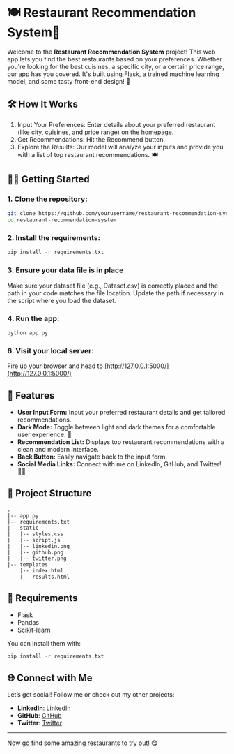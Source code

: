 # 🍽️ Restaurant Recommendation System🍴

Welcome to the **Restaurant Recommendation System** project! This web app lets you find the best restaurants based on your preferences. Whether you're looking for the best cuisines, a specific city, or a certain price range, our app has you covered. It's built using Flask, a trained machine learning model, and some tasty front-end design! 🌟

## 🛠️ How It Works
1. Input Your Preferences: Enter details about your preferred restaurant (like city, cuisines, and price range) on the homepage.
2. Get Recommendations: Hit the Recommend button.
3. Explore the Results: Our model will analyze your inputs and provide you with a list of top restaurant recommendations. 🍽️

## 🧑‍🍳 Getting Started

### 1. Clone the repository:
```bash
git clone https://github.com/yourusername/restaurant-recommendation-system.git
cd restaurant-recommendation-system
```

### 2. Install the requirements:
```bash
pip install -r requirements.txt
```

### 3. Ensure your data file is in place
Make sure your dataset file (e.g., Dataset.csv) is correctly placed and the path in your code matches the file location. Update the path if necessary in the script where you load the dataset.

### 4. Run the app:
```bash
python app.py
```

### 6. Visit your local server:
Fire up your browser and head to [http://127.0.0.1:5000/](http://127.0.0.1:5000/)

## 🔮 Features

- **User Input Form:** Input your preferred restaurant details and get tailored recommendations.
- **Dark Mode:** Toggle between light and dark themes for a comfortable user experience. 🌙
- **Recommendation List:** Displays top restaurant recommendations with a clean and modern interface.
- **Back Button:** Easily navigate back to the input form.
- **Social Media Links:** Connect with me on LinkedIn, GitHub, and Twitter! 🧑‍💻

## 📁 Project Structure

```
.
|-- app.py
|-- requirements.txt
|-- static
|   |-- styles.css
|   |-- script.js
|   |-- linkedin.png
|   |-- github.png
|   |-- twitter.png
|-- templates
    |-- index.html
    |-- results.html
```

## 🧃 Requirements

- Flask
- Pandas
- Scikit-learn

You can install them with:

```bash
pip install -r requirements.txt
```

## 🌐 Connect with Me

Let’s get social! Follow me or check out my other projects:

- **LinkedIn**: [ LinkedIn](https://www.linkedin.com/in/anass-ouzaouit)
- **GitHub**: [ GitHub](https://github.com/anvss1)
- **Twitter**: [ Twitter](https://twitter.com/anvss_)

---

Now go find some amazing restaurants to try out! 😋
